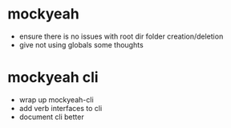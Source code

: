 # mockyeah

- ensure there is no issues with root dir folder creation/deletion
- give not using globals some thoughts

# mockyeah cli
- wrap up mockyeah-cli
- add verb interfaces to cli
- document cli better
